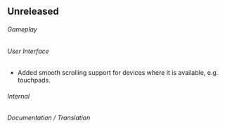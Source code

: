 ## Unreleased

###### Gameplay

###### User Interface
- Added smooth scrolling support for devices where it is available, e.g. touchpads.

###### Internal

###### Documentation / Translation
